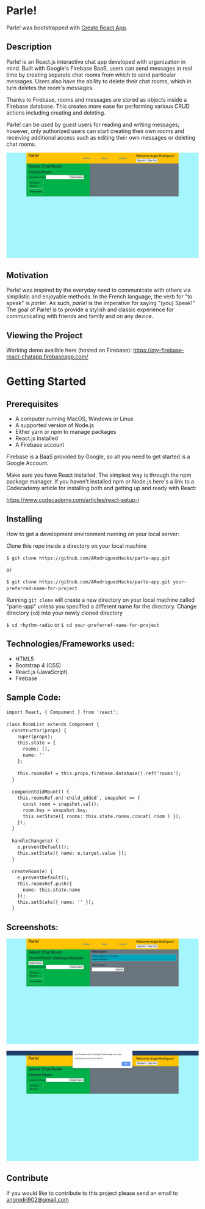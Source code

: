 # Parle!

Parle! was bootstrapped with [Create React App](https://github.com/facebook/create-react-app).

## Description
Parle! is an React.js interactive chat app developed with organization in mind. Built with Google's Firebase BaaS, users can send messages in real time by creating separate chat rooms from which to send particular messages. Users also have the ability to delete their chat rooms, which in turn deletes the room's messages.

Thanks to Firebase, rooms and messages are stored as objects inside a Firebase database. This creates more ease for performing various CRUD actions including creating and deleting.  

Parle! can be used by guest users for reading and writing messages; however, only authorized users can start creating their own rooms and receiving additional access such as editing their own messages or deleting chat rooms.

![Parle! Landing Page](assets/images/parlechat1.png)

## Motivation

Parle! was inspired by the everyday need to communicate with others via simplistic and enjoyable methods. In the French language, the verb for "to speak" is _parler_. As such, _parle!_ is the imperative for saying "(you) Speak!" The goal of Parle! is to provide a stylish and classic experience for communicating with friends and family and on any device.

## Viewing the Project

Working demo availble here (hosted on Firebase): https://my-firebase-react-chatapp.firebaseapp.com/

# Getting Started

## Prerequisites
* A computer running MacOS, Windows or Linux
* A supported version of Node.js
* Either yarn or npm to manage packages 
* React.js installed
* A Firebase account

Firebase is a BaaS provided by Google, so all you need to get started is a Google Account. 

Make sure you have React installed. The simplest way is through the npm package manager. If you haven't installed npm or Node.js here's a link to a Codecademy article for installing both and getting up and ready with React:

https://www.codecademy.com/articles/react-setup-i

## Installing

How to get a development environment running on your local server:

Clone this repo inside a directory on your local machine

`$ git clone https://github.com/ARodriguezHacks/parle-app.git`

or

`$ git clone https://github.com/ARodriguezHacks/parle-app.git your-preferred-name-for-project`

Running `git clone` will create a new directory on your local machine called "parle-app" unless you specified a different name for the directory. Change directory (`cd`) into your newly cloned directory

`$ cd rhythm-radio` or `$ cd your-preferref-name-for-project`

## Technologies/Frameworks used:

* HTML5
* Bootstrap 4 (CSS)
* React.js (JavaScript) 
* Firebase 

## Sample Code:

```
import React, { Component } from 'react';

class RoomList extends Component {
  constructor(props) {
    super(props);
    this.state = {
      rooms: [],
      name: ''
    };

    this.roomsRef = this.props.firebase.database().ref('rooms');
  }

  componentDidMount() {
    this.roomsRef.on('child_added', snapshot => {
      const room = snapshot.val();
      room.key = snapshot.key;
      this.setState({ rooms: this.state.rooms.concat( room ) });
    });
  }

  handleChange(e) {
    e.preventDefault();
    this.setState({ name: e.target.value });
  }

  createRoom(e) {
    e.preventDefault();
    this.roomsRef.push({
      name: this.state.name
    });
    this.setState({ name: '' });
  }

```

## Screenshots: 

![Parle! Landing Page](assets/images/parlechat2.png)

![Parle! Landing Page](assets/images/parlechat3.png)

## Contribute

If you would like to contribute to this project please send an email to angrodri902@gmail.com
